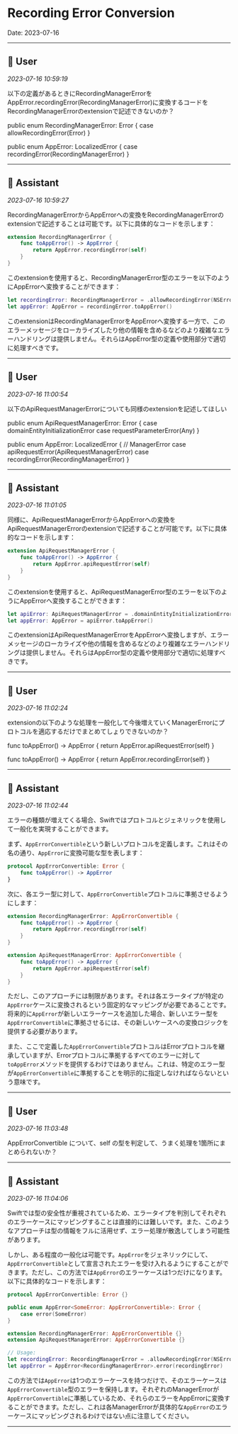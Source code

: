 # Recording Error Conversion

Date: 2023-07-16

---

## 👤 User
*2023-07-16 10:59:19*

以下の定義があるときにRecordingManagerErrorをAppError.recordingError(RecordingManagerError)に変換するコードをRecordingManagerErrorのextensionで記述できないのか？

public enum RecordingManagerError: Error {
    case allowRecordingError(Error)
}

public enum AppError: LocalizedError {
    case recordingError(RecordingManagerError)
}

---

## 🤖 Assistant
*2023-07-16 10:59:27*

RecordingManagerErrorからAppErrorへの変換をRecordingManagerErrorのextensionで記述することは可能です。以下に具体的なコードを示します：

```swift
extension RecordingManagerError {
    func toAppError() -> AppError {
        return AppError.recordingError(self)
    }
}
```

このextensionを使用すると、RecordingManagerError型のエラーを以下のようにAppErrorへ変換することができます：

```swift
let recordingError: RecordingManagerError = .allowRecordingError(NSError())
let appError: AppError = recordingError.toAppError()
```

このextensionはRecordingManagerErrorをAppErrorへ変換する一方で、このエラーメッセージをローカライズしたり他の情報を含めるなどのより複雑なエラーハンドリングは提供しません。それらはAppError型の定義や使用部分で適切に処理すべきです。

---

## 👤 User
*2023-07-16 11:00:54*

以下のApiRequestManagerErrorについても同様のextensionを記述してほしい

public enum ApiRequestManagerError: Error {
    case domainEntityInitializationError
    case requestParameterError(Any)
}

public enum AppError: LocalizedError {
    // ManagerError
    case apiRequestError(ApiRequestManagerError)
    case recordingError(RecordingManagerError)
}

---

## 🤖 Assistant
*2023-07-16 11:01:05*

同様に、ApiRequestManagerErrorからAppErrorへの変換をApiRequestManagerErrorのextensionで記述することが可能です。以下に具体的なコードを示します：

```swift
extension ApiRequestManagerError {
    func toAppError() -> AppError {
        return AppError.apiRequestError(self)
    }
}
```

このextensionを使用すると、ApiRequestManagerError型のエラーを以下のようにAppErrorへ変換することができます：

```swift
let apiError: ApiRequestManagerError = .domainEntityInitializationError
let appError: AppError = apiError.toAppError()
```

このextensionはApiRequestManagerErrorをAppErrorへ変換しますが、エラーメッセージのローカライズや他の情報を含めるなどのより複雑なエラーハンドリングは提供しません。それらはAppError型の定義や使用部分で適切に処理すべきです。

---

## 👤 User
*2023-07-16 11:02:24*

extensionの以下のような処理を一般化して今後増えていくManagerErrorにプロトコルを適応するだけでまとめてしょりできないのか？

func toAppError() -&gt; AppError {
        return AppError.apiRequestError(self)
    }

func toAppError() -&gt; AppError {
        return AppError.recordingError(self)
    }

---

## 🤖 Assistant
*2023-07-16 11:02:44*

エラーの種類が増えてくる場合、Swiftではプロトコルとジェネリックを使用して一般化を実現することができます。

まず、`AppErrorConvertible`という新しいプロトコルを定義します。これはその名の通り、`AppError`に変換可能な型を表します：

```swift
protocol AppErrorConvertible: Error {
    func toAppError() -> AppError
}
```

次に、各エラー型に対して、`AppErrorConvertible`プロトコルに準拠させるようにします：

```swift
extension RecordingManagerError: AppErrorConvertible {
    func toAppError() -> AppError {
        return AppError.recordingError(self)
    }
}

extension ApiRequestManagerError: AppErrorConvertible {
    func toAppError() -> AppError {
        return AppError.apiRequestError(self)
    }
}
```

ただし、このアプローチには制限があります。それは各エラータイプが特定の`AppError`ケースに変換されるという固定的なマッピングが必要であることです。将来的に`AppError`が新しいエラーケースを追加した場合、新しいエラー型を`AppErrorConvertible`に準拠させるには、その新しいケースへの変換ロジックを提供する必要があります。

また、ここで定義した`AppErrorConvertible`プロトコルはErrorプロトコルを継承していますが、Errorプロトコルに準拠するすべてのエラーに対して`toAppError`メソッドを提供するわけではありません。これは、特定のエラー型が`AppErrorConvertible`に準拠することを明示的に指定しなければならないという意味です。

---

## 👤 User
*2023-07-16 11:03:48*

AppErrorConvertible について、self の型を判定して、うまく処理を1箇所にまとめられないか？

---

## 🤖 Assistant
*2023-07-16 11:04:06*

Swiftでは型の安全性が重視されているため、エラータイプを判別してそれぞれのエラーケースにマッピングすることは直接的には難しいです。また、このようなアプローチは型の情報をフルに活用せず、エラー処理が散逸してしまう可能性があります。

しかし、ある程度の一般化は可能です。`AppError`をジェネリックにして、`AppErrorConvertible`として宣言されたエラーを受け入れるようにすることができます。ただし、この方法では`AppError`のエラーケースは1つだけになります。以下に具体的なコードを示します：

```swift
protocol AppErrorConvertible: Error {}

public enum AppError<SomeError: AppErrorConvertible>: Error {
    case error(SomeError)
}

extension RecordingManagerError: AppErrorConvertible {}
extension ApiRequestManagerError: AppErrorConvertible {}

// Usage:
let recordingError: RecordingManagerError = .allowRecordingError(NSError())
let appError = AppError<RecordingManagerError>.error(recordingError)
```

この方法では`AppError`は1つのエラーケースを持つだけで、そのエラーケースは`AppErrorConvertible`型のエラーを保持します。それぞれのManagerErrorが`AppErrorConvertible`に準拠しているため、それらのエラーをAppErrorに変換することができます。ただし、これは各ManagerErrorが具体的な`AppError`のエラーケースにマッピングされるわけではない点に注意してください。

---
